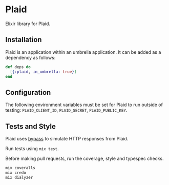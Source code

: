 # Plaid

Elixir library for Plaid.

## Installation

Plaid is an application within an umbrella application. It can be added as a
dependency as follows:

```elixir
def deps do
  [{:plaid, in_umbrella: true}]
end
```

## Configuration

The following environment variables must be set for Plaid to run outside of
testing: `PLAID_CLIENT_ID`, `PLAID_SECRET`, `PLAID_PUBLIC_KEY`.

## Tests and Style

Plaid uses [bypass](https://github.com/PSPDFKit-labs/bypass) to simulate HTTP responses from Plaid.

Run tests using `mix test`.

Before making pull requests, run the coverage, style and typespec checks.
```elixir
mix coveralls
mix credo
mix dialyzer
```
